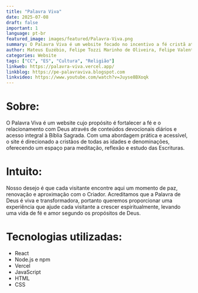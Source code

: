 ```yaml
---
title: "Palavra Viva"
date: 2025-07-08
draft: false
important: 1
language: pt-br
featured_image: images/featured/Palavra-Viva.png
summary: O Palavra Viva é um website focado no incentivo a fé cristã através de devocionais diários e leitura bíblica online.
author: Mateus Euzébio, Felipe Tozzi Marinho de Oliveira, Felipe Valentino Zapelini, Vinicius Lopes dos Santos
categories: Website
tags: ["CC", "ES", "Cultura", "Religião"]
linkweb: https://palavra-viva.vercel.app/
linkblog: https://pe-palavraviva.blogspot.com
linkvideo: https://www.youtube.com/watch?v=Juyse8BXoqk
---
```


# Sobre:
O Palavra Viva é um website cujo propósito é fortalecer a fé e o relacionamento com Deus através de conteúdos devocionais diários e acesso integral à Bíblia Sagrada. Com uma abordagem prática e acessível, o site é direcionado a cristãos de todas as idades e denominações, oferecendo um espaço para meditação, reflexão e estudo das Escrituras.

# Intuito:
Nosso desejo é que cada visitante encontre aqui um momento de paz, renovação e aproximação com o Criador. Acreditamos que a Palavra de Deus é viva e transformadora, portanto queremos proporcionar uma experiência que ajude cada visitante a crescer espiritualmente, levando uma vida de fé e amor segundo os propósitos de Deus.

# Tecnologias utilizadas:
+ React
+ Node.js e npm 
+ Vercel
+ JavaScript
+ HTML
+ CSS